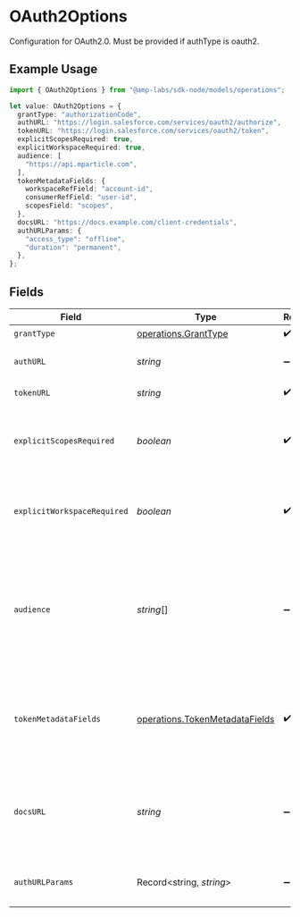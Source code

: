 # OAuth2Options

Configuration for OAuth2.0. Must be provided if authType is oauth2.

## Example Usage

```typescript
import { OAuth2Options } from "@amp-labs/sdk-node/models/operations";

let value: OAuth2Options = {
  grantType: "authorizationCode",
  authURL: "https://login.salesforce.com/services/oauth2/authorize",
  tokenURL: "https://login.salesforce.com/services/oauth2/token",
  explicitScopesRequired: true,
  explicitWorkspaceRequired: true,
  audience: [
    "https://api.mparticle.com",
  ],
  tokenMetadataFields: {
    workspaceRefField: "account-id",
    consumerRefField: "user-id",
    scopesField: "scopes",
  },
  docsURL: "https://docs.example.com/client-credentials",
  authURLParams: {
    "access_type": "offline",
    "duration": "permanent",
  },
};
```

## Fields

| Field                                                                                                             | Type                                                                                                              | Required                                                                                                          | Description                                                                                                       | Example                                                                                                           |
| ----------------------------------------------------------------------------------------------------------------- | ----------------------------------------------------------------------------------------------------------------- | ----------------------------------------------------------------------------------------------------------------- | ----------------------------------------------------------------------------------------------------------------- | ----------------------------------------------------------------------------------------------------------------- |
| `grantType`                                                                                                       | [operations.GrantType](../../models/operations/granttype.md)                                                      | :heavy_check_mark:                                                                                                | N/A                                                                                                               |                                                                                                                   |
| `authURL`                                                                                                         | *string*                                                                                                          | :heavy_minus_sign:                                                                                                | The authorization URL.                                                                                            | https://login.salesforce.com/services/oauth2/authorize                                                            |
| `tokenURL`                                                                                                        | *string*                                                                                                          | :heavy_check_mark:                                                                                                | The token URL.                                                                                                    | https://login.salesforce.com/services/oauth2/token                                                                |
| `explicitScopesRequired`                                                                                          | *boolean*                                                                                                         | :heavy_check_mark:                                                                                                | Whether scopes are required to be known ahead of the OAuth flow.                                                  | true                                                                                                              |
| `explicitWorkspaceRequired`                                                                                       | *boolean*                                                                                                         | :heavy_check_mark:                                                                                                | Whether the workspace is required to be known ahead of the OAuth flow.                                            | true                                                                                                              |
| `audience`                                                                                                        | *string*[]                                                                                                        | :heavy_minus_sign:                                                                                                | A list of URLs that represent the audience for the token, which is needed for some client credential grant flows. | [<br/>"https://api.mparticle.com"<br/>]                                                                           |
| `tokenMetadataFields`                                                                                             | [operations.TokenMetadataFields](../../models/operations/tokenmetadatafields.md)                                  | :heavy_check_mark:                                                                                                | Fields to be used to extract token metadata from the token response.                                              |                                                                                                                   |
| `docsURL`                                                                                                         | *string*                                                                                                          | :heavy_minus_sign:                                                                                                | URL with more information about where to retrieve Client ID and Client Secret, etc.                               | https://docs.example.com/client-credentials                                                                       |
| `authURLParams`                                                                                                   | Record<string, *string*>                                                                                          | :heavy_minus_sign:                                                                                                | N/A                                                                                                               | {<br/>"access_type": "offline",<br/>"duration": "permanent"<br/>}                                                 |
